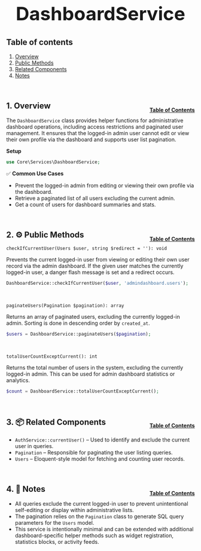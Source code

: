 <h1 style="font-size: 50px; text-align: center;">DashboardService</h1>

## Table of contents
1. [Overview](#overview)
2. [Public Methods](#public-methods)
3. [Related Components](#related-components)
4. [Notes](#notes)

<br>

## 1. Overview <a id="overview"></a><span style="float: right; font-size: 14px; padding-top: 15px;">[Table of Contents](#table-of-contents)</span>
The `DashboardService` class provides helper functions for administrative dashboard operations, including access restrictions and paginated user management. It ensures that the logged-in admin user cannot edit or view their own profile via the dashboard and supports user list pagination.

**Setup**
```php
use Core\Services\DashboardService;
```

✅ **Common Use Cases**
- Prevent the logged-in admin from editing or viewing their own profile via the dashboard.
- Retrieve a paginated list of all users excluding the current admin.
- Get a count of users for dashboard summaries and stats.

<br>

## 2. ⚙️ Public Methods <a id="public-methods"></a><span style="float: right; font-size: 14px; padding-top: 15px;">[Table of Contents](#table-of-contents)</span>
`checkIfCurrentUser(Users $user, string $redirect = ''): void`

Prevents the current logged-in user from viewing or editing their own user record via the admin dashboard. If the given user matches the currently logged-in user, a danger flash message is set and a redirect occurs.
```php
DashboardService::checkIfCurrentUser($user, 'admindashboard.users');
```

<br>

`paginateUsers(Pagination $pagination): array`

Returns an array of paginated users, excluding the currently logged-in admin. Sorting is done in descending order by `created_at`.
```php
$users = DashboardService::paginateUsers($pagination);
```

<br>

`totalUserCountExceptCurrent(): int`

Returns the total number of users in the system, excluding the currently logged-in admin. This can be used for admin dashboard statistics or analytics.
```php
$count = DashboardService::totalUserCountExceptCurrent();
```

<br>

## 3. 📦 Related Components<a id="related-components"></a><span style="float: right; font-size: 14px; padding-top: 15px;">[Table of Contents](#table-of-contents)</span>
- `AuthService::currentUser()` – Used to identify and exclude the current user in queries.
- `Pagination` – Responsible for paginating the user listing queries.
- `Users` – Eloquent-style model for fetching and counting user records.

<br>

## 4. 🧠 Notes <a id="notes"></a><span style="float: right; font-size: 14px; padding-top: 15px;">[Table of Contents](#table-of-contents)</span>
- All queries exclude the current logged-in user to prevent unintentional self-editing or display within administrative lists.
- The pagination relies on the `Pagination` class to generate SQL query parameters for the `Users` model.
- This service is intentionally minimal and can be extended with additional dashboard-specific helper methods such as widget registration, statistics blocks, or activity feeds.